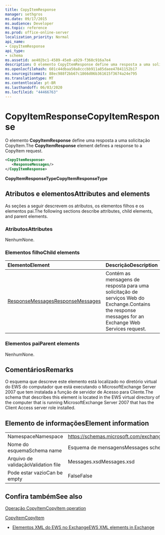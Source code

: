 ```yaml
---
title: CopyItemResponse
manager: sethgros
ms.date: 09/17/2015
ms.audience: Developer
ms.topic: reference
ms.prod: office-online-server
localization_priority: Normal
api_name:
- CopyItemResponse
api_type:
- schema
ms.assetid: ae402bc1-4589-45e0-a929-f368c916a7e4
description: O elemento CopyItemResponse define uma resposta a uma solicitação CopyItem.
ms.openlocfilehash: 601c44dbaa50a8cccbb911a85daee47841152b17
ms.sourcegitcommit: 88ec988f2bb67c1866d06b361615f3674a24e795
ms.translationtype: MT
ms.contentlocale: pt-BR
ms.lasthandoff: 06/03/2020
ms.locfileid: "44466763"
---
```

# <a name="copyitemresponse"></a><span data-ttu-id="a55e9-103">CopyItemResponse</span><span class="sxs-lookup"><span data-stu-id="a55e9-103">CopyItemResponse</span></span>

<span data-ttu-id="a55e9-104">O elemento **CopyItemResponse** define uma resposta a uma solicitação CopyItem.</span><span class="sxs-lookup"><span data-stu-id="a55e9-104">The **CopyItemResponse** element defines a response to a CopyItem request.</span></span> 
  
```xml
<CopyItemResponse>
   <ResponseMessages/>
</CopyItemResponse>
```

 <span data-ttu-id="a55e9-105">**CopyItemResponseType**</span><span class="sxs-lookup"><span data-stu-id="a55e9-105">**CopyItemResponseType**</span></span>
## <a name="attributes-and-elements"></a><span data-ttu-id="a55e9-106">Atributos e elementos</span><span class="sxs-lookup"><span data-stu-id="a55e9-106">Attributes and elements</span></span>

<span data-ttu-id="a55e9-107">As seções a seguir descrevem os atributos, os elementos filhos e os elementos pai.</span><span class="sxs-lookup"><span data-stu-id="a55e9-107">The following sections describe attributes, child elements, and parent elements.</span></span>
  
### <a name="attributes"></a><span data-ttu-id="a55e9-108">Atributos</span><span class="sxs-lookup"><span data-stu-id="a55e9-108">Attributes</span></span>

<span data-ttu-id="a55e9-109">Nenhum</span><span class="sxs-lookup"><span data-stu-id="a55e9-109">None.</span></span>
  
### <a name="child-elements"></a><span data-ttu-id="a55e9-110">Elementos filho</span><span class="sxs-lookup"><span data-stu-id="a55e9-110">Child elements</span></span>

|<span data-ttu-id="a55e9-111">**Elemento**</span><span class="sxs-lookup"><span data-stu-id="a55e9-111">**Element**</span></span>|<span data-ttu-id="a55e9-112">**Descrição**</span><span class="sxs-lookup"><span data-stu-id="a55e9-112">**Description**</span></span>|
|:-----|:-----|
|[<span data-ttu-id="a55e9-113">ResponseMessages</span><span class="sxs-lookup"><span data-stu-id="a55e9-113">ResponseMessages</span></span>](responsemessages.md) <br/> |<span data-ttu-id="a55e9-114">Contém as mensagens de resposta para uma solicitação de serviços Web do Exchange.</span><span class="sxs-lookup"><span data-stu-id="a55e9-114">Contains the response messages for an Exchange Web Services request.</span></span>  <br/> |
   
### <a name="parent-elements"></a><span data-ttu-id="a55e9-115">Elementos pai</span><span class="sxs-lookup"><span data-stu-id="a55e9-115">Parent elements</span></span>

<span data-ttu-id="a55e9-116">Nenhum</span><span class="sxs-lookup"><span data-stu-id="a55e9-116">None.</span></span>
  
## <a name="remarks"></a><span data-ttu-id="a55e9-117">Comentários</span><span class="sxs-lookup"><span data-stu-id="a55e9-117">Remarks</span></span>

<span data-ttu-id="a55e9-118">O esquema que descreve este elemento está localizado no diretório virtual do EWS do computador que está executando o MicrosoftExchange Server 2007 que tem instalada a função de servidor de Acesso para Cliente.</span><span class="sxs-lookup"><span data-stu-id="a55e9-118">The schema that describes this element is located in the EWS virtual directory of the computer that is running MicrosoftExchange Server 2007 that has the Client Access server role installed.</span></span>
  
## <a name="element-information"></a><span data-ttu-id="a55e9-119">Elemento de informações</span><span class="sxs-lookup"><span data-stu-id="a55e9-119">Element information</span></span>

|||
|:-----|:-----|
|<span data-ttu-id="a55e9-120">Namespace</span><span class="sxs-lookup"><span data-stu-id="a55e9-120">Namespace</span></span>  <br/> |https://schemas.microsoft.com/exchange/services/2006/messages  <br/> |
|<span data-ttu-id="a55e9-121">Nome do esquema</span><span class="sxs-lookup"><span data-stu-id="a55e9-121">Schema name</span></span>  <br/> |<span data-ttu-id="a55e9-122">Esquema de mensagens</span><span class="sxs-lookup"><span data-stu-id="a55e9-122">Messages schema</span></span>  <br/> |
|<span data-ttu-id="a55e9-123">Arquivo de validação</span><span class="sxs-lookup"><span data-stu-id="a55e9-123">Validation file</span></span>  <br/> |<span data-ttu-id="a55e9-124">Messages.xsd</span><span class="sxs-lookup"><span data-stu-id="a55e9-124">Messages.xsd</span></span>  <br/> |
|<span data-ttu-id="a55e9-125">Pode estar vazio</span><span class="sxs-lookup"><span data-stu-id="a55e9-125">Can be empty</span></span>  <br/> |<span data-ttu-id="a55e9-126">False</span><span class="sxs-lookup"><span data-stu-id="a55e9-126">False</span></span>  <br/> |
   
## <a name="see-also"></a><span data-ttu-id="a55e9-127">Confira também</span><span class="sxs-lookup"><span data-stu-id="a55e9-127">See also</span></span>



[<span data-ttu-id="a55e9-128">Operação CopyItem</span><span class="sxs-lookup"><span data-stu-id="a55e9-128">CopyItem operation</span></span>](copyitem-operation.md)
  
[<span data-ttu-id="a55e9-129">CopyItem</span><span class="sxs-lookup"><span data-stu-id="a55e9-129">CopyItem</span></span>](copyitem.md)


- [<span data-ttu-id="a55e9-130">Elementos XML do EWS no Exchange</span><span class="sxs-lookup"><span data-stu-id="a55e9-130">EWS XML elements in Exchange</span></span>](ews-xml-elements-in-exchange.md)

